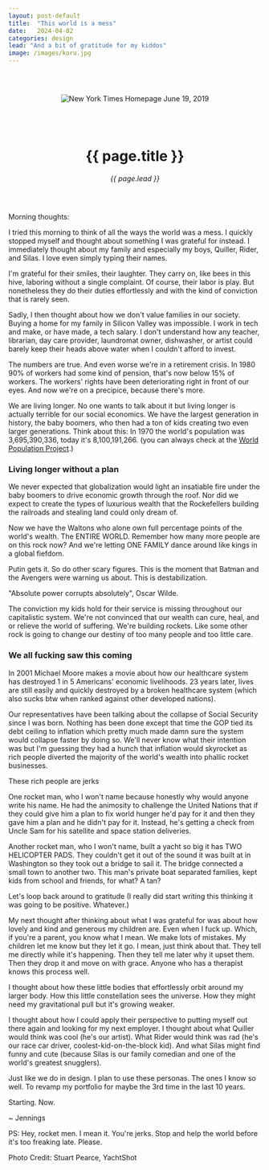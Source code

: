 ```yaml
---
layout: post-default
title:  "This world is a mess"
date:   2024-04-02
categories: design
lead: "And a bit of gratitude for my kiddos"
image: /images/koru.jpg
---
```


<div style="margin: 0 auto; text-align:center;padding:45px 0;">
<div style="padding-bottom: 50px;"><img src="{{ page.image }}" alt="New York Times Homepage June 19, 2019" /></div>
<h1>{{ page.title }}</h1>
<em>{{ page.lead }}</em>
</div>

Morning thoughts:

I tried this morning to think of all the ways the world was a mess. I quickly stopped myself and thought about something I was grateful for instead. I immediately thought about my family and especially my boys, Quiller, Rider, and Silas. I love even simply typing their names.

I'm grateful for their smiles, their laughter. They carry on, like bees in this hive, laboring without a single complaint. Of course, their labor is play. But nonetheless they do their duties effortlessly and with the kind of conviction that is rarely seen.

Sadly, I then thought about how we don't value families in our society. Buying a home for my family in Silicon Valley was impossible. I work in tech and make, or have made, a tech salary. I don't understand how any teacher, librarian, day care provider, laundromat owner, dishwasher, or artist could barely keep their heads above water when I couldn't afford to invest.

The numbers are true. And even worse we're in a retirement crisis. In 1980 90% of workers had some kind of pension, that's now below 15% of workers. The workers' rights have been deteriorating right in front of our eyes. And now we're on a precipice, because there's more.

We are living longer. No one wants to talk about it but living longer is actually terrible for our social economics. We have the largest generation in history, the baby boomers, who then had a ton of kids creating two even larger generations. Think about this: In 1970 the world's population was 3,695,390,336, today it's 8,100,191,266. (you can always check at the [World Population Project](https://population.io/).)

### Living longer without a plan

We never expected that globalization would light an insatiable fire under the baby boomers to drive economic growth through the roof. Nor did we expect to create the types of luxurious wealth that the Rockefellers building the railroads and stealing land could only dream of.

Now we have the Waltons who alone own full percentage points of the world's wealth. The ENTIRE WORLD. Remember how many more people are on this rock now? And we're letting ONE FAMILY dance around like kings in a global fiefdom.

Putin gets it. So do other scary figures. This is the moment that Batman and the Avengers were warning us about. This is destabilization.

"Absolute power corrupts absolutely", Oscar Wilde.

The conviction my kids hold for their service is missing throughout our capitalistic system. We're not convinced that our wealth can cure, heal, and or relieve the world of suffering. We're building rockets. Like some other rock is going to change our destiny of too many people and too little care.

### We all fucking saw this coming

In 2001 Michael Moore makes a movie about how our healthcare system has destroyed 1 in 5 Americans' economic livelihoods. 23 years later, lives are still easily and quickly destroyed by a broken healthcare system (which also sucks btw when ranked against other developed nations).

Our representatives have been talking about the collapse of Social Security since I was born. Nothing has been done except that time the GOP tied its debt ceiling to inflation which pretty much made damn sure the system would collapse faster by doing so. We'll never know what their intention was but I'm guessing they had a hunch that inflation would skyrocket as rich people diverted the majority of the world's wealth into phallic rocket businesses.

These rich people are jerks

One rocket man, who I won't name because honestly why would anyone write his name. He had the animosity to challenge the United Nations that if they could give him a plan to fix world hunger he'd pay for it and then they gave him a plan and he didn't pay for it. Instead, he's getting a check from Uncle Sam for his satellite and space station deliveries.

Another rocket man, who I won't name, built a yacht so big it has TWO HELICOPTER PADS. They couldn't get it out of the sound it was built at in Washington so they took out a bridge to sail it. The bridge connected a small town to another two. This man's private boat separated families, kept kids from school and friends, for what? A tan?

Let's loop back around to gratitude (I really did start writing this thinking it was going to be positive. Whatever.)

My next thought after thinking about what I was grateful for was about how lovely and kind and generous my children are. Even when I fuck up. Which, if you're a parent, you know what I mean. We make lots of mistakes. My children let me know but they let it go. I mean, just think about that. They tell me directly while it's happening. Then they tell me later why it upset them. Then they drop it and move on with grace. Anyone who has a therapist knows this process well.

I thought about how these little bodies that effortlessly orbit around my larger body. How this little constellation sees the universe. How they might need my gravitational pull but it's growing weaker.

I thought about how I could apply their perspective to putting myself out there again and looking for my next employer. I thought about what Quiller would think was cool (he's our artist). What Rider would think was rad (he's our race car driver, coolest-kid-on-the-block kid). And what Silas might find funny and cute (because Silas is our family comedian and one of the world's greatest snugglers).

Just like we do in design. I plan to use these personas. The ones I know so well. To revamp my portfolio for maybe the 3rd time in the last 10 years.

Starting. Now.

~ Jennings

PS: Hey, rocket men. I mean it. You're jerks. Stop and help the world before it's too freaking late. Please.

Photo Credit: Stuart Pearce, YachtShot